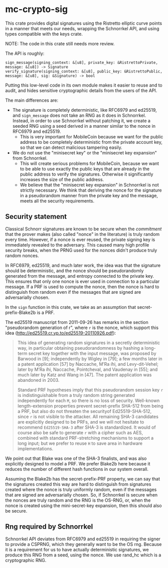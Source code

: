 mc-crypto-sig
=============

This crate provides digital signatures using the Ristretto elliptic curve points
in a manner that meets our needs, wrapping the Schnorrkel API, and using
types compatible with the keys crate.

NOTE: The code in this crate still needs more review.

The API is roughly:

```
sign_message(signing_context: &[u8], private_key: &RistrettoPrivate, message: &[u8]) -> Signature
verify_signature(signing_context: &[u8], public_key: &RistrettoPublic, message: &[u8], sig: &Signature) -> bool
```

Putting this low-level code in its own module makes it easier to reuse
and to audit, and hides sensitive cryptographic details from the users of the API.

The main differences are:

- The signature is completely deterministic, like RFC6979 and ed25519, and `sign_message`
  does not take an RNG as it does in Schnorrkel. Instead, in order to use Schnorrkel without
  patching it, we create a seeded RNG using a seed derived in a manner similar to the nonce
  in RFC6979 and ed25519.
  -  This is very important for MobileCoin because we want for the public address to be
     completely deterministic from the private account key, so that we can detect malicious
     tampering easily.
- We do not use the "minisecret key" or the "minisecret key expansion" from Schnorrkel.
  - This will create serious problems for MobileCoin, because we want to be able to use
    exactly the public keys that are already in the public address to verify the signatures.
    Otherwise it significantly increases the size of the public address.
  - We believe that the "minisecret key expansion" in Schnorrkel is not strictly necessary.
    We think that deriving the nonce for the signature in a pseudorandom manner from the private
    key and the message, meets all the security requirements.

Security statement
------------------

Classical Schnorr signatures are known to be secure when the *commitment* that the prover
makes (also called "nonce" in the literature) is truly random every time.
However, if a nonce is ever reused, the private signing key is immediately revealed to the
adversary. This caused many high profile security breaks, when the PRNG used for the nonces
didn't produce truly random nonces.

In RFC6979, ed25519, and much later work, the idea was that the signature should be deterministic,
and the nonce should be pseudorandomly generated from the message, and entropy connected to the
private key. This ensures that only one nonce is ever used in connection to a particular message.
If a PRF is used to compute the nonce, then the nonce is hard to distinguish from random even if
the messages that are signed are adversarially chosen.

In the `sign` function in this crate, we take as an assumption that secret-prefix-Blake2b is a PRF.

The ed25519 manuscript from 2011-09-26 has remarks in the section "pseudorandom generation of r", where
`r` is the nonce, which support this idea (http://ed25519.cr.yp.to/ed25519-20110926.pdf):

> This idea of generating random signatures in a secretly deterministic way, in particular obtaining
> pseudorandomness by hashing a long-term secret key together with the input message, was proposed by
> Barwood in [9]; independently by Wigley in [79]; a few months later in a patent application [57]
> by Naccache, M’Ra ̈ıhi, and  Levy-dit-Vehel; later  by M’Ra ̈ıhi, Naccache, Pointcheval, and Vaudenay
> in [55]; and much later by Katz and Wang in [47]. The patent application was abandoned in 2003.
>
> Standard PRF hypotheses imply that this pseudorandom session key `r` is indistinguishable from a
> truly random string generated independently for each `M`, so there is no loss of security.
> Well-known length-extension properties prevent secret-prefix SHA-512 from being a PRF, but also do
> not threaten the securityof Ed25519-SHA-512, since `r` is not visible to the attacker. All remaining
> SHA-3 candidates are explicitly designed to be PRFs, and we will not hesitate to recommend
> `Ed25519-SHA-3` after SHA-3 is standardized. It would of course also be safe to generate `r` with
> a cipher such as AES, combined with standard PRF-stretching mechanisms to support a long input;
> but we prefer to reuse `H` to save area in hardware implementations.

We point out that Blake was one of the SHA-3 finalists, and was also explicitly designed to model a PRF.
We prefer Blake2b here because it reduces the number of different hash functions in our system overall.

Assuming the Blake2b has the secret-prefix-PRF property, we can say that the signatures created this way
are hard to distinguish from signatures created where the nonce is truly uniformly random, even if the messages
that are signed are adversarially chosen. So, if Schnorrkel is secure when the nonces are truly random and
the RNG is the OS-RNG, or, when the nonce is created using the mini-secret-key expansion, then this should also be secure.

Rng required by Schnorrkel
--------------------------

Schnorrkel API deviates from RFC6979 and ed25519 in requiring the signer to provide a CSPRNG, which they
generally want to be the OS rng. Because it is a requirement for us to have actually deterministic signatures,
we produce this RNG from a seed, using the nonce. We use rand_hc which is a cryptographic RNG.
